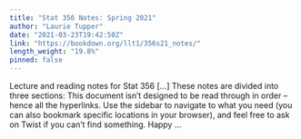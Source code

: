 ```yaml
---
title: "Stat 356 Notes: Spring 2021"
author: "Laurie Tupper"
date: "2021-03-23T19:42:50Z"
link: "https://bookdown.org/llt1/356s21_notes/"
length_weight: "19.8%"
pinned: false
---
```


Lecture and reading notes for Stat 356 [...] These notes are divided into three sections: This document isn’t designed to be read through in order – hence all the hyperlinks. Use the sidebar to navigate to what you need (you can also bookmark specific locations in your browser), and feel free to ask on Twist if you can’t find something. Happy ...
